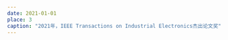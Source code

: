 ```yaml
---
date: 2021-01-01
place: 3
caption: "2021年，IEEE Transactions on Industrial Electronics杰出论文奖"
---
```


